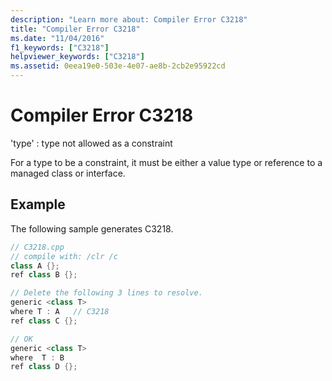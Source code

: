 ```yaml
---
description: "Learn more about: Compiler Error C3218"
title: "Compiler Error C3218"
ms.date: "11/04/2016"
f1_keywords: ["C3218"]
helpviewer_keywords: ["C3218"]
ms.assetid: 0eea19e0-503e-4e07-ae8b-2cb2e95922cd
---
```

# Compiler Error C3218

'type' : type not allowed as a constraint

For a type to be a constraint, it must be either a value type or reference to a managed class or interface.

## Example

The following sample generates C3218.

```cpp
// C3218.cpp
// compile with: /clr /c
class A {};
ref class B {};

// Delete the following 3 lines to resolve.
generic <class T>
where T : A   // C3218
ref class C {};

// OK
generic <class T>
where  T : B
ref class D {};
```
